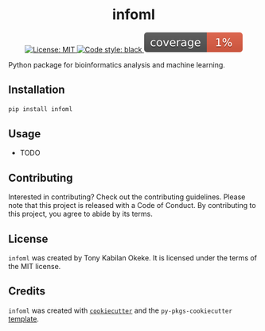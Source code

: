 <h1 align="center">infoml</h1>

<p align="center">
<a href="https://github.com/psf/black/blob/main/LICENSE">
    <img alt="License: MIT" src="https://img.shields.io/github/license/Kabilan108/infoml">
</a>
<a href="https://github.com/psf/black">
    <img alt="Code style: black" src="https://img.shields.io/badge/code%20style-black-000000.svg">
</a>
<a href="https://github.com/dbrgn/coverage-badge">
    <img alt="Code Coverage" src="coverage.svg">
</a>
</p>

Python package for bioinformatics analysis and machine learning.

## Installation

```bash
pip install infoml
```

## Usage

- TODO

## Contributing

Interested in contributing? Check out the contributing guidelines. Please note
that this project is released with a Code of Conduct. By contributing to this
project, you agree to abide by its terms.

## License

`infoml` was created by Tony Kabilan Okeke. It is licensed under the terms of
the MIT license.

## Credits

`infoml` was created with [`cookiecutter`](https://cookiecutter.readthedocs.io/en/latest/)
and the `py-pkgs-cookiecutter` [template](https://github.com/py-pkgs/py-pkgs-cookiecutter).
